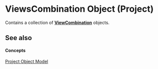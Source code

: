 
# ViewsCombination Object (Project)

Contains a collection of  **[ViewCombination](34e4559a-5eb4-02be-8ad6-bdd3839d91db.md)** objects.


## See also


#### Concepts


[Project Object Model](900b167b-88ec-ea88-15b7-27bb90c22ac6.md)